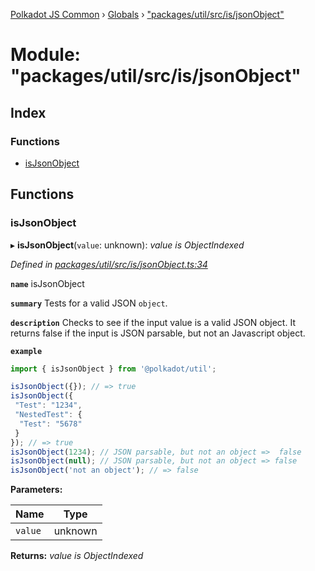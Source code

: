 [Polkadot JS Common](../README.md) › [Globals](../globals.md) › ["packages/util/src/is/jsonObject"](_packages_util_src_is_jsonobject_.md)

# Module: "packages/util/src/is/jsonObject"

## Index

### Functions

* [isJsonObject](_packages_util_src_is_jsonobject_.md#isjsonobject)

## Functions

###  isJsonObject

▸ **isJsonObject**(`value`: unknown): *value is ObjectIndexed*

*Defined in [packages/util/src/is/jsonObject.ts:34](https://github.com/polkadot-js/common/blob/08817d19/packages/util/src/is/jsonObject.ts#L34)*

**`name`** isJsonObject

**`summary`** Tests for a valid JSON `object`.

**`description`** 
Checks to see if the input value is a valid JSON object.
It returns false if the input is JSON parsable, but not an Javascript object.

**`example`** 
<BR>

```javascript
import { isJsonObject } from '@polkadot/util';

isJsonObject({}); // => true
isJsonObject({
 "Test": "1234",
 "NestedTest": {
  "Test": "5678"
 }
}); // => true
isJsonObject(1234); // JSON parsable, but not an object =>  false
isJsonObject(null); // JSON parsable, but not an object => false
isJsonObject('not an object'); // => false
```

**Parameters:**

Name | Type |
------ | ------ |
`value` | unknown |

**Returns:** *value is ObjectIndexed*
